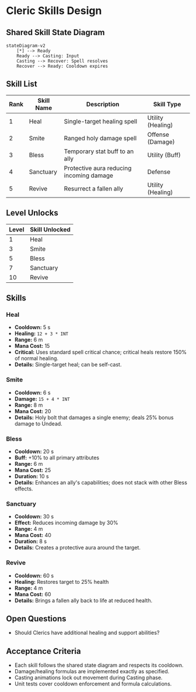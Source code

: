 # Cleric Skills Design

## Shared Skill State Diagram
```mermaid
stateDiagram-v2
    [*] --> Ready
    Ready --> Casting: Input
    Casting --> Recover: Spell resolves
    Recover --> Ready: Cooldown expires
```

## Skill List

| Rank | Skill Name | Description | Skill Type |
| --- | --- | --- | --- |
| 1 | Heal | Single-target healing spell | Utility (Healing) |
| 2 | Smite | Ranged holy damage spell | Offense (Damage) |
| 3 | Bless | Temporary stat buff to an ally | Utility (Buff) |
| 4 | Sanctuary | Protective aura reducing incoming damage | Defense |
| 5 | Revive | Resurrect a fallen ally | Utility (Healing) |

## Level Unlocks

| Level | Skill Unlocked |
| --- | --- |
| 1 | Heal |
| 3 | Smite |
| 5 | Bless |
| 7 | Sanctuary |
| 10 | Revive |

## Skills
### Heal
- **Cooldown:** 5 s
- **Healing:** `12 + 3 * INT`
- **Range:** 6 m
- **Mana Cost:** 15
- **Critical:** Uses standard spell critical chance; critical heals restore 150% of normal healing.
- **Details:** Single-target heal; can be self-cast.

### Smite
- **Cooldown:** 6 s
- **Damage:** `15 + 4 * INT`
- **Range:** 8 m
- **Mana Cost:** 20
- **Details:** Holy bolt that damages a single enemy; deals 25% bonus damage to Undead.

### Bless
- **Cooldown:** 20 s
- **Buff:** +10% to all primary attributes
- **Range:** 6 m
- **Mana Cost:** 25
- **Duration:** 10 s
- **Details:** Enhances an ally's capabilities; does not stack with other Bless effects.

### Sanctuary
- **Cooldown:** 30 s
- **Effect:** Reduces incoming damage by 30%
- **Range:** 4 m
- **Mana Cost:** 40
- **Duration:** 8 s
- **Details:** Creates a protective aura around the target.

### Revive
- **Cooldown:** 60 s
- **Healing:** Restores target to 25% health
- **Range:** 4 m
- **Mana Cost:** 60
- **Details:** Brings a fallen ally back to life at reduced health.

## Open Questions
- Should Clerics have additional healing and support abilities?

## Acceptance Criteria
- Each skill follows the shared state diagram and respects its cooldown.
- Damage/healing formulas are implemented exactly as specified.
- Casting animations lock out movement during Casting phase.
- Unit tests cover cooldown enforcement and formula calculations.
